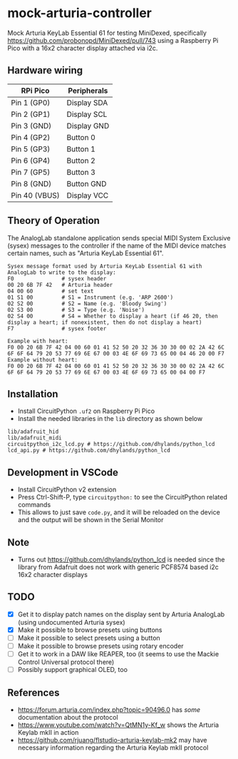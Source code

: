 # mock-arturia-controller

Mock Arturia KeyLab Essential 61 for testing MiniDexed, specifically https://github.com/probonopd/MiniDexed/pull/743 using a Raspberry Pi Pico with a 16x2 character display attached via i2c.

## Hardware wiring

| RPi Pico      | Peripherals |
|---------------|-------------|
| Pin 1  (GP0)  | Display SDA |
| Pin 2  (GP1)  | Display SCL |
| Pin 3  (GND)  | Display GND |
| Pin 4  (GP2)  | Button 0    |
| Pin 5  (GP3)  | Button 1    |
| Pin 6  (GP4)  | Button 2    |
| Pin 7  (GP5)  | Button 3    |
| Pin 8  (GND)  | Button GND  |
| Pin 40 (VBUS) | Display VCC |

## Theory of Operation

The AnalogLab standalone application sends special MIDI System Exclusive (sysex) messages to the controller if the name of the MIDI device matches certain names, such as "Arturia KeyLab Essential 61".

```
Sysex message format used by Arturia KeyLab Essential 61 with AnalogLab to write to the display:
F0               # sysex header
00 20 6B 7F 42   # Arturia header
04 00 60         # set text
01 S1 00         # S1 = Instrument (e.g. 'ARP 2600')
02 S2 00         # S2 = Name (e.g. 'Bloody Swing')
02 S3 00         # S3 = Type (e.g. 'Noise')
02 S4 00         # S4 = Whether to display a heart (if 46 20, then display a heart; if nonexistent, then do not display a heart)
F7               # sysex footer

Example with heart:
F0 00 20 6B 7F 42 04 00 60 01 41 52 50 20 32 36 30 30 00 02 2A 42 6C 6F 6F 64 79 20 53 77 69 6E 67 00 03 4E 6F 69 73 65 00 04 46 20 00 F7
Example without heart:
F0 00 20 6B 7F 42 04 00 60 01 41 52 50 20 32 36 30 30 00 02 2A 42 6C 6F 6F 64 79 20 53 77 69 6E 67 00 03 4E 6F 69 73 65 00 04 00 F7
```
  
## Installation

* Install CircuitPython `.uf2` on Raspberry Pi Pico
* Install the needed libraries in the `lib` directory as shown below

```
lib/adafruit_hid
lib/adafruit_midi
circuitpython_i2c_lcd.py # https://github.com/dhylands/python_lcd
lcd_api.py # https://github.com/dhylands/python_lcd
```

## Development in VSCode

* Install CircuitPython v2 extension
* Press Ctrl-Shift-P, type `circuitpython:` to see the CircuitPython related commands
* This allows to just save `code.py`, and it will be reloaded on the device and the output will be shown in the Serial Monitor

## Note

* Turns out https://github.com/dhylands/python_lcd is needed since the library from Adafruit does not work with generic PCF8574 based i2c 16x2 character displays

## TODO

- [x] Get it to display patch names on the display sent by Arturia AnalogLab (using undocumented Arturia sysex)
- [x] Make it possible to browse presets using buttons
- [ ] Make it possible to select presets using a button
- [ ] Make it possible to browse presets using rotary encoder
- [ ] Get it to work in a DAW like REAPER, too (it seems to use the Mackie Control Universal protocol there)
- [ ] Possibly support graphical OLED, too

## References

* https://forum.arturia.com/index.php?topic=90496.0 has _some_ documentation about the protocol
* https://www.youtube.com/watch?v=QtMN1y-Kf_w shows the Arturia Keylab mkII in action
* https://github.com/rjuang/flstudio-arturia-keylab-mk2 may have necessary information regarding the Arturia Keylab mkII protocol

